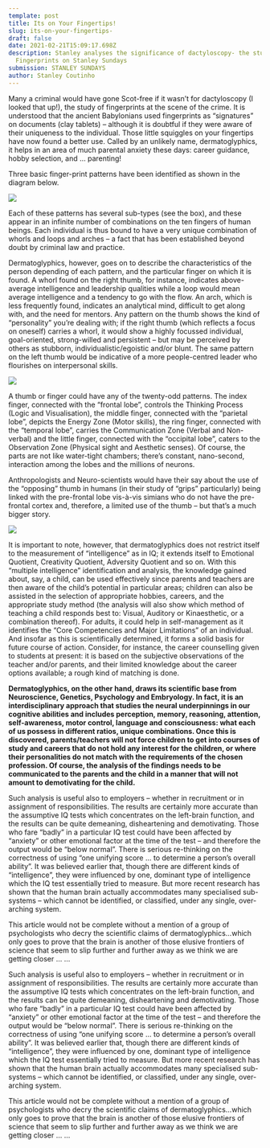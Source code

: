 ```yaml
---
template: post
title: Its on Your Fingertips!
slug: its-on-your-fingertips-
draft: false
date: 2021-02-21T15:09:17.698Z
description: Stanley analyses the significance of dactyloscopy- the study of
  Fingerprints on Stanley Sundays
submission: STANLEY SUNDAYS
author: Stanley Coutinho
---
```

Many a criminal would have gone Scot-free if it wasn’t for dactyloscopy (I looked that up!), the study of fingerprints at the scene of the crime. It is understood that the ancient Babylonians used fingerprints as “signatures” on documents (clay tablets) – although it is doubtful if they were aware of their uniqueness to the individual. Those little squiggles on your fingertips have now found a better use. Called by an unlikely name, dermatoglyphics, it helps in an area of much parental anxiety these days: career guidance, hobby selection, and … parenting!

Three basic finger-print patterns have been identified as shown in the diagram below.

![](/media/fingerprints.jpg)

Each of these patterns has several sub-types (see the box), and these appear in an infinite number of combinations on the ten fingers of human beings. Each individual is thus bound to have a very unique combination of whorls and loops and arches – a fact that has been established beyond doubt by criminal law and practice.

Dermatoglyphics, however, goes on to describe the characteristics of the person depending of each pattern, and the particular finger on which it is found. A whorl found on the right thumb, for instance, indicates above-average intelligence and leadership qualities while a loop would mean average intelligence and a tendency to go with the flow. An arch, which is less frequently found, indicates an analytical mind, difficult to get along with, and the need for mentors. Any pattern on the thumb shows the kind of “personality” you’re dealing with; if the right thumb (which reflects a focus on oneself) carries a whorl, it would show a highly focussed individual, goal-oriented, strong-willed and persistent – but may be perceived by others as stubborn, individualistic/egoistic and/or blunt. The same pattern on the left thumb would be indicative of a more people-centred leader who flourishes on interpersonal skills.

![](/media/fingerprints11.jpg)

A thumb or finger could have any of the twenty-odd patterns. The index finger, connected with the “frontal lobe”, controls the Thinking Process (Logic and Visualisation), the middle finger, connected with the “parietal lobe”, depicts the Energy Zone (Motor skills), the ring finger, connected with the “temporal lobe”, carries the Communication Zone (Verbal and Non-verbal) and the little finger, connected with the “occipital lobe”, caters to the Observation Zone (Physical sight and Aesthetic senses). Of course, the parts are not like water-tight chambers; there’s constant, nano-second, interaction among the lobes and the millions of neurons.

Anthropologists and Neuro-scientists would have their say about the use of the “opposing” thumb in humans (in their study of “grips” particularly) being linked with the pre-frontal lobe vis-à-vis simians who do not have the pre-frontal cortex and, therefore, a limited use of the thumb – but that’s a much bigger story. 

![](/media/picture5.jpg)

It is important to note, however, that dermatoglyphics does not restrict itself to the measurement of “intelligence” as in IQ; it extends itself to Emotional Quotient, Creativity Quotient, Adversity Quotient and so on. With this “multiple intelligence” identification and analysis, the knowledge gained about, say, a child, can be used effectively since parents and teachers are then aware of the child’s potential in particular areas; children can also be assisted in the selection of appropriate hobbies, careers, and the appropriate study method (the analysis will also show which method of teaching a child responds best to: Visual, Auditory or Kinaesthetic, or a combination thereof). For adults, it could help in self-management as it identifies the “Core Competencies and Major Limitations” of an individual. And insofar as this is scientifically determined, it forms a solid basis for future course of action. Consider, for instance, the career counselling given to students at present: it is based on the subjective observations of the teacher and/or parents, and their limited knowledge about the career options available; a rough kind of matching is done. 

**Dermatoglyphics, on the other hand, draws its scientific base from Neuroscience, Genetics, Psychology and Embryology. In fact, it is an interdisciplinary approach that studies the neural underpinnings in our cognitive abilities and includes perception, memory, reasoning, attention, self-awareness, motor control, language and consciousness: what each of us possess in different ratios, unique combinations. Once this is discovered, parents/teachers will not force children to get into courses of study and careers that do not hold any interest for the children, or where their personalities do not match with the requirements of the chosen profession. Of course, the analysis of the findings needs to be communicated to the parents and the child in a manner that will not amount to demotivating for the child.**

Such analysis is useful also to employers – whether in recruitment or in assignment of responsibilities. The results are certainly more accurate than the assumptive IQ tests which concentrates on the left-brain function, and the results can be quite demeaning, disheartening and demotivating. Those who fare “badly” in a particular IQ test could have been affected by “anxiety” or other emotional factor at the time of the test – and therefore the output would be “below normal”. There is serious re-thinking on the correctness of using “one unifying score … to determine a person’s overall ability”. It was believed earlier that, though there are different kinds of “intelligence”, they were influenced by one, dominant type of intelligence which the IQ test essentially tried to measure. But more recent research has shown that the human brain actually accommodates many specialised sub-systems – which cannot be identified, or classified, under any single, over-arching system.

This article would not be complete without a mention of a group of psychologists who decry the scientific claims of dermatoglyphics…which only goes to prove that the brain is another of those elusive frontiers of science that seem to slip further and further away as we think we are getting closer … …

<!--EndFragment-->

Such analysis is useful also to employers – whether in recruitment or in assignment of responsibilities. The results are certainly more accurate than the assumptive IQ tests which concentrates on the left-brain function, and the results can be quite demeaning, disheartening and demotivating. Those who fare “badly” in a particular IQ test could have been affected by “anxiety” or other emotional factor at the time of the test – and therefore the output would be “below normal”. There is serious re-thinking on the correctness of using “one unifying score … to determine a person’s overall ability”. It was believed earlier that, though there are different kinds of “intelligence”, they were influenced by one, dominant type of intelligence which the IQ test essentially tried to measure. But more recent research has shown that the human brain actually accommodates many specialised sub-systems – which cannot be identified, or classified, under any single, over-arching system.

This article would not be complete without a mention of a group of psychologists who decry the scientific claims of dermatoglyphics…which only goes to prove that the brain is another of those elusive frontiers of science that seem to slip further and further away as we think we are getting closer … …